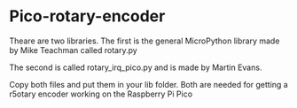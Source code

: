 # Pico-rotary-encoder

Theare are two libraries.
The first is the general MicroPython library made by Mike Teachman
called rotary.py

The second is called rotary_irq_pico.py and is made by Martin Evans.

Copy both files and put them in your lib folder.
Both are needed for getting a r5otary encoder working
on the Raspberry Pi Pico
